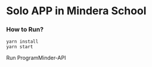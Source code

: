 # Solo APP in Mindera School

### How to Run?

```
yarn install
yarn start
```
Run ProgramMinder-API
